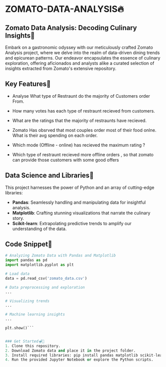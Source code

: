 # ZOMATO-DATA-ANALYSIS🔥

## Zomato Data Analysis: Decoding Culinary Insights🍔

Embark on a gastronomic odyssey with our meticulously crafted Zomato Analysis project, where we delve into the realm of data-driven dining trends and epicurean patterns. Our endeavor encapsulates the essence of culinary exploration, offering aficionados and analysts alike a curated selection of insights extracted from Zomato's extensive repository.

## Key Features🍕

- Analyse What type of Restraunt do the majority of Customers order From.

- How many votes has each type of restraunt recieved from customers.

- What are the ratings that the majority of restraunts have recieved.

- Zomato Has obsrved that most couples order most of their food onlne. What is their
 avg spending on each order.


-  Which mode (Offline - online) has recieved the maximum rating ?
  
-  Which type of restraunt recieved more offline orders , so that zomato can provide those customers with some good offers

## Data Science and Libraries🍟

This project harnesses the power of Python and an array of cutting-edge libraries:

- **Pandas**: Seamlessly handling and manipulating data for insightful analysis.
- **Matplotlib**: Crafting stunning visualizations that narrate the culinary story.
- **Scikit-learn**: Extrapolating predictive trends to amplify our understanding of the data.

## Code Snippet🌯

```python
# Analyzing Zomato Data with Pandas and Matplotlib
import pandas as pd
import matplotlib.pyplot as plt

# Load data
data = pd.read_csv('zomato_data.csv')

# Data preprocessing and exploration
...

# Visualizing trends
...

# Machine learning insights
...

plt.show()``` 


### Get Started🫕🥫
1. Clone this repository.
2. Download Zomato data and place it in the project folder.
3. Install required libraries: pip install pandas matplotlib scikit-learn.
4. Run the provided Jupyter Notebook or explore the Python scripts. 
